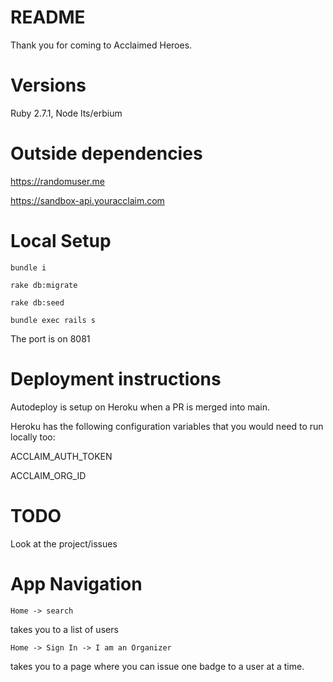 # README
Thank you for coming to Acclaimed Heroes.

# Versions

Ruby 2.7.1, Node lts/erbium

# Outside dependencies

https://randomuser.me

https://sandbox-api.youracclaim.com

# Local Setup

`bundle i`

`rake db:migrate`

`rake db:seed`

`bundle exec rails s`

The port is on 8081


# Deployment instructions
Autodeploy is setup on Heroku when a PR is merged into main.

Heroku has the following configuration variables that you would need to run locally too:

ACCLAIM_AUTH_TOKEN

ACCLAIM_ORG_ID

# TODO
Look at the project/issues

# App Navigation

`Home -> search`

takes you to a list of users

`Home -> Sign In -> I am an Organizer`

takes you to a page where you can issue one badge to a user at a time.

